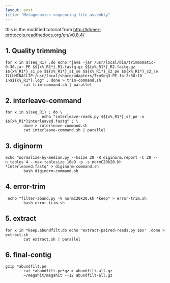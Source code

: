 ```yaml
---
layout: post
title: "Metagenomics sequencing file assembly"
---
```


this is the modified tutorial from http://khmer-protocols.readthedocs.org/en/v0.8.4/

## 1. Quality trimming 

```
for x in $(seq_R1) ;do echo "java -jar /usr/local/bin/trimmomatic-0.30.jar PE $${x%_R1*}_R1.fastq.gz $${x%_R1*}_R2.fastq.gz $${x%_R1*}_s1_pe $${x%_R1*}_s1_se $${x%_R1*}_s2_pe $${x%_R1*}_s2_se ILLUMINACLIP:/usr/local/share/adapters/TruSeq3-PE.fa:2:30:10 1>$${x%_R1*}.log" ; done > trim-command.sh 
        cat trim-command.sh | parallel
```


## 2. interleave-command

```
for x in $(seq_R1) ; do \
                echo "interleave-reads.py $${x%_R1*}_s?_pe -o $${x%_R1*}interleaved.fastq" ; \
        done > interleave-command.sh
        cat interleave-command.sh | parallel
```

## 3. diginorm

```
echo "normalize-by-median.py --ksize 20 -R diginorm.report -C 20 --n_tables 4 --max-tablesize 10e9 -p -s normC20k20.kh *interleaved.fastq" > diginorm-command.sh
        bash diginorm-command.sh 
```

## 4. error-trim

```
 echo "filter-abund.py -V normC20k20.kh *keep" > error-trim.sh
        bash error-trim.sh
```

## 5. extract
```
for x in *keep.abundfilt;do echo "extract-paired-reads.py $$x" ;done > extract.sh
        cat extract.sh | parallel
```

## 6. final-contig
```
gzip *abundfilt.pe
        cat *abundfilt.pe*gz > abundfilt-all.gz
        ~/megahit/megahit --12 abundfilt-all.gz
```
